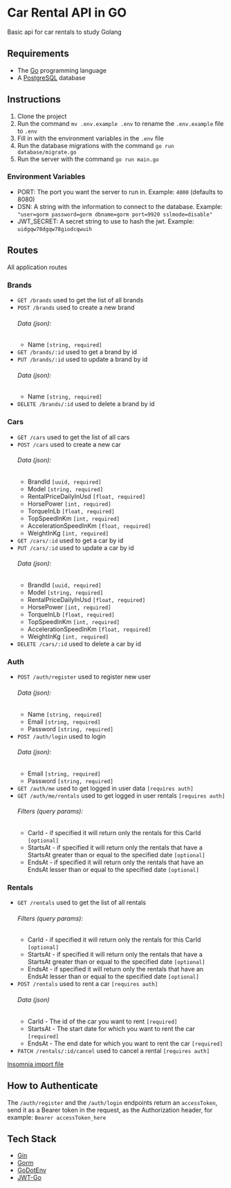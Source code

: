 # Car Rental API in GO

Basic api for car rentals to study Golang

## Requirements

- The [Go](https://go.dev) programming language
- A [PostgreSQL](https://www.postgresql.org) database

## Instructions

1. Clone the project
1. Run the command `mv .env.example .env` to rename the `.env.example` file to `.env`
1. Fill in with the environment variables in the `.env` file
1. Run the database migrations with the command `go run database/migrate.go`
1. Run the server with the command `go run main.go`

### Environment Variables

- PORT: The port you want the server to run in. Example: `4000` (defaults to 8080)
- DSN: A string with the information to connect to the database. Example: `"user=gorm password=gorm dbname=gorm port=9920 sslmode=disable"`
- JWT_SECRET: A secret string to use to hash the jwt. Example: `uidgqw78dgqw78giodcqwuih`

## Routes

All application routes

### Brands

- `GET /brands` used to get the list of all brands
- `POST /brands` used to create a new brand
  ###### Data (json):
  - Name `[string, required]`
    <br />
- `GET /brands/:id` used to get a brand by id
- `PUT /brands/:id` used to update a brand by id
  ###### Data (json):
  - Name `[string, required]`
    <br />
- `DELETE /brands/:id` used to delete a brand by id

### Cars

- `GET /cars` used to get the list of all cars
- `POST /cars` used to create a new car
  ###### Data (json):
  - BrandId `[uuid, required]`
  - Model `[string, required]`
  - RentalPriceDailyInUsd `[float, required]`
  - HorsePower `[int, required]`
  - TorqueInLb `[float, required]`
  - TopSpeedInKm `[int, required]`
  - AccelerationSpeedInKm `[float, required]`
  - WeightInKg `[int, required]`
    <br />
- `GET /cars/:id` used to get a car by id
- `PUT /cars/:id` used to update a car by id
  ###### Data (json):
  - BrandId `[uuid, required]`
  - Model `[string, required]`
  - RentalPriceDailyInUsd `[float, required]`
  - HorsePower `[int, required]`
  - TorqueInLb `[float, required]`
  - TopSpeedInKm `[int, required]`
  - AccelerationSpeedInKm `[float, required]`
  - WeightInKg `[int, required]`
    <br />
- `DELETE /cars/:id` used to delete a car by id

### Auth

- `POST /auth/register` used to register new user
  ###### Data (json):
  - Name `[string, required]`
  - Email `[string, required]`
  - Password `[string, required]`
    <br />
- `POST /auth/login` used to login
  ###### Data (json):
  - Email `[string, required]`
  - Password `[string, required]`
    <br />
- `GET /auth/me` used to get logged in user data `[requires auth]`
- `GET /auth/me/rentals` used to get logged in user rentals `[requires auth]`
  ###### Filters (query params):
  - CarId - if specified it will return only the rentals for this CarId `[optional]`
  - StartsAt - if specified it will return only the rentals that have a StartsAt greater than or equal to the specified date `[optional]`
  - EndsAt - if specified it will return only the rentals that have an EndsAt lesser than or equal to the specified date `[optional]`

### Rentals

- `GET /rentals` used to get the list of all rentals
  ###### Filters (query params):
  - CarId - if specified it will return only the rentals for this CarId `[optional]`
  - StartsAt - if specified it will return only the rentals that have a StartsAt greater than or equal to the specified date `[optional]`
  - EndsAt - if specified it will return only the rentals that have an EndsAt lesser than or equal to the specified date `[optional]`
    <br />
- `POST /rentals` used to rent a car `[requires auth]`
  ###### Data (json)
  - CarId - The id of the car you want to rent `[required]`
  - StartsAt - The start date for which you want to rent the car `[required]`
  - EndsAt - The end date for which you want to rent the car `[required]`
    <br />
- `PATCH /rentals/:id/cancel` used to cancel a rental `[requires auth]`

[Insomnia import file](./insomnia.json)

## How to Authenticate

The `/auth/register` and the `/auth/login` endpoints return an `accessToken`, send it as a Bearer token in the request, as the Authorization header, for example: `Bearer accessToken_here`

## Tech Stack

- [Gin](https://gin-gonic.com)
- [Gorm](https://gorm.io)
- [GoDotEnv](https://github.com/joho/godotenv)
- [JWT-Go](https://github.com/golang-jwt/jwt)

